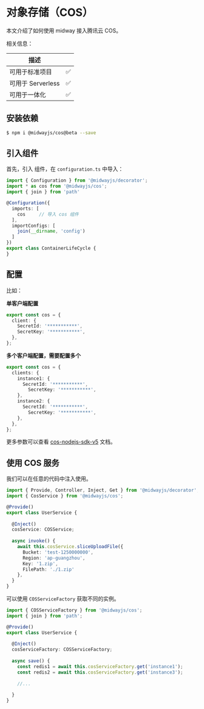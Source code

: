 # 对象存储（COS）

本文介绍了如何使用 midway 接入腾讯云 COS。

相关信息：

| 描述              |      |
| ----------------- | ---- |
| 可用于标准项目    | ✅    |
| 可用于 Serverless | ✅    |
| 可用于一体化      | ✅    |



## 安装依赖

```bash
$ npm i @midwayjs/cos@beta --save
```

## 引入组件


首先，引入 组件，在 `configuration.ts` 中导入：

```typescript
import { Configuration } from '@midwayjs/decorator';
import * as cos from '@midwayjs/cos';	
import { join } from 'path'

@Configuration({
  imports: [
    cos		// 导入 cos 组件
  ],
  importConfigs: [
    join(__dirname, 'config')
  ]
})
export class ContainerLifeCycle {
}
```


## 配置

比如：


**单客户端配置**
```typescript
export const cos = {
  client: {
    SecretId: '***********',
    SecretKey: '***********',
  },
};
```


**多个客户端配置，需要配置多个**

```typescript
export const cos = {
  clients: {
    instance1: {
      SecretId: '***********',
    	SecretKey: '***********',
    },
    instance2: {
      SecretId: '***********',
    	SecretKey: '***********',
    },
  },
};
```
更多参数可以查看 [cos-nodejs-sdk-v5](https://github.com/tencentyun/cos-nodejs-sdk-v5) 文档。


## 使用 COS 服务


我们可以在任意的代码中注入使用。
```typescript
import { Provide, Controller, Inject, Get } from '@midwayjs/decorator';
import { CosService } from '@midwayjs/cos';

@Provide()
export class UserService {
  
  @Inject()
  cosService: COSService;
  
  async invoke() {
    await this.cosService.sliceUploadFile({
      Bucket: 'test-1250000000',
      Region: 'ap-guangzhou',
      Key: '1.zip',
      FilePath: './1.zip'
    },
  }
}
```


可以使用 `COSServiceFactory` 获取不同的实例。
```typescript
import { COSServiceFactory } from '@midwayjs/cos';
import { join } from 'path';

@Provide()
export class UserService {
  
  @Inject()
  cosServiceFactory: COSServiceFactory;
  
  async save() {
    const redis1 = await this.cosServiceFactory.get('instance1');
    const redis2 = await this.cosServiceFactory.get('instance3');
    
    //...
   
  }
}
```

